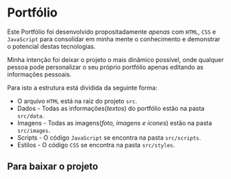 # Portfólio
Este Portfólio foi desenvolvido propositadamente _apenas_ com `HTML`, `CSS` e `JavaScript` para consolidar em minha mente o conhecimento e demonstrar o potencial destas tecnologias.

Minha intenção foi deixar o projeto o mais dinâmico possível, onde qualquer pessoa pode personalizar o seu próprio portfólio apenas editando as informações pessoais.

Para isto a estrutura está dividida da seguinte forma:

* O arquivo `HTML` está na raiz do projeto `src`.
* Dados - Todas as informações(_textos_) do portfólio estão na pasta `src/data`.
* Imagens - Todas as imagens(_foto, imagens e ícones_) estão na pasta `src/images`.
* Scripts - O código `JavaScript` se encontra na pasta `src/scripts`.
* Estilos - O código `CSS` se encontra na pasta `src/styles`.

## Para baixar o projeto

